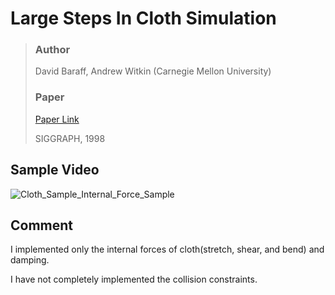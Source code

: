 # Large Steps In Cloth Simulation

> ### Author 
> David Baraff, Andrew Witkin (Carnegie Mellon University)
>
> ### Paper
>
> [Paper Link](https://dl.acm.org/doi/pdf/10.1145/280814.280821)
>
> SIGGRAPH, 1998

## Sample Video

![Cloth_Sample_Internal_Force_Sample](https://github.com/yeduk3/LargeStepsInClothSimulation/blob/main/example.gif) 

## Comment

I implemented only the internal forces of cloth(stretch, shear, and bend) and damping.

I have not completely implemented the collision constraints.


